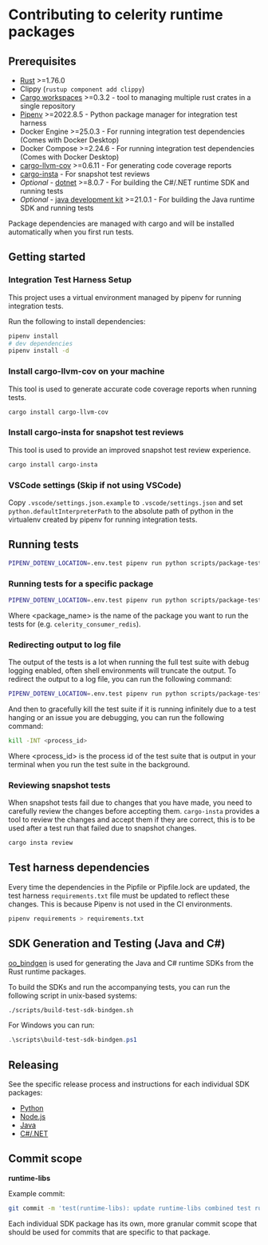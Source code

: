 # Contributing to celerity runtime packages

## Prerequisites

- [Rust](https://www.rust-lang.org/tools/install) >=1.76.0
- Clippy (`rustup component add clippy`)
- [Cargo workspaces](https://crates.io/crates/cargo-workspaces) >=0.3.2 - tool to managing multiple rust crates in a single repository
- [Pipenv](https://pypi.org/project/pipenv/) >=2022.8.5 - Python package manager for integration test harness
- Docker Engine >=25.0.3 - For running integration test dependencies (Comes with Docker Desktop)
- Docker Compose >=2.24.6 - For running integration test dependencies (Comes with Docker Desktop)
- [cargo-llvm-cov](https://crates.io/crates/cargo-llvm-cov) >=0.6.11 - For generating code coverage reports
- [cargo-insta](https://crates.io/crates/cargo-insta) - For snapshot test reviews
- _Optional_ - [dotnet](https://dotnet.microsoft.com/download) >=8.0.7 - For building the C#/.NET runtime SDK and running tests
- _Optional_ - [java development kit](https://www.oracle.com/uk/java/technologies/downloads/) >=21.0.1 - For building the Java runtime SDK and running tests

Package dependencies are managed with cargo and will be installed automatically when you first
run tests.

## Getting started

### Integration Test Harness Setup

This project uses a virtual environment managed by pipenv for running integration tests.

Run the following to install dependencies:

```bash
pipenv install
# dev dependencies
pipenv install -d
```

### Install cargo-llvm-cov on your machine

This tool is used to generate accurate code coverage reports when running tests.

```bash
cargo install cargo-llvm-cov
```

### Install cargo-insta for snapshot test reviews

This tool is used to provide an improved snapshot test review experience.

```bash
cargo install cargo-insta
```

### VSCode settings (Skip if not using VSCode)

Copy `.vscode/settings.json.example` to `.vscode/settings.json` and set `python.defaultInterpreterPath` to the absolute path of python in the virtualenv created by pipenv for running integration tests.

## Running tests

```bash
PIPENV_DOTENV_LOCATION=.env.test pipenv run python scripts/package-test-tools.py --localdeps
```

### Running tests for a specific package

```bash
PIPENV_DOTENV_LOCATION=.env.test pipenv run python scripts/package-test-tools.py --localdeps --package <package_name>
```

Where <package_name> is the name of the package you want to run the tests for (e.g. `celerity_consumer_redis`).

### Redirecting output to log file

The output of the tests is a lot when running the full test suite with debug logging enabled, often shell environments will truncate the output.
To redirect the output to a log file, you can run the following command:

```bash
PIPENV_DOTENV_LOCATION=.env.test pipenv run python scripts/package-test-tools.py --localdeps > test-output.log 2>&1
```

And then to gracefully kill the test suite if it is running infinitely due to a test hanging or an issue you are debugging, you can run the following command:

```bash
kill -INT <process_id>
```

Where <process_id> is the process id of the test suite that is output in your terminal when you run the test suite in the background.

### Reviewing snapshot tests

When snapshot tests fail due to changes that you have made, you need to carefully review the changes before accepting them.
`cargo-insta` provides a tool to review the changes and accept them if they are correct, this is to be used after a test run that failed due to snapshot changes.

```bash
cargo insta review
```

## Test harness dependencies

Every time the dependencies in the Pipfile or Pipfile.lock are updated, the test harness `requirements.txt` file must be updated to reflect these changes.
This is because Pipenv is not used in the CI environments.

```bash
pipenv requirements > requirements.txt
```

## SDK Generation and Testing (Java and C#)

[oo_bindgen](https://github.com/stepfunc/oo_bindgen) is used for generating the Java and C# runtime SDKs from the Rust runtime packages.

To build the SDKs and run the accompanying tests, you can run the following script in unix-based systems:

```bash
./scripts/build-test-sdk-bindgen.sh
```

For Windows you can run:

```powershell
.\scripts\build-test-sdk-bindgen.ps1
```

## Releasing

See the specific release process and instructions for each individual SDK packages:

- [Python](sdk/python/CONTRIBUTING.md)
- [Node.js](sdk/node/CONTRIBUTING.md)
- [Java](sdk/bindings/java/CONTRIBUTING.md)
- [C#/.NET](sdk/bindings/dotnet/CONTRIBUTING.md)

## Commit scope

**runtime-libs**

Example commit:

```bash
git commit -m 'test(runtime-libs): update runtime-libs combined test runner'
```

Each individual SDK package has its own, more granular commit scope that should be used for commits that are specific to that package.
